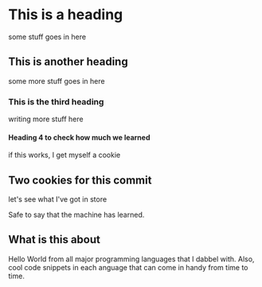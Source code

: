 # This is a heading

some stuff goes in here

## This is another heading

some more stuff goes in here

### This is the third heading

writing more stuff here

#### Heading 4 to check how much we learned

if this works, I get myself a cookie

## Two cookies for this commit

let's see what I've got in store

Safe to say that the machine has learned.

## What is this about

Hello World from all major programming languages that I dabbel with. Also, cool code snippets in each anguage that can come in handy from time to time.
